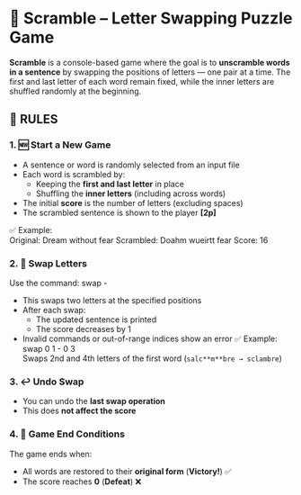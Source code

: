 # 🔀 Scramble – Letter Swapping Puzzle Game

**Scramble** is a console-based game where the goal is to **unscramble words in a sentence** by swapping the positions of letters — one pair at a time. The first and last letter of each word remain fixed, while the inner letters are shuffled randomly at the beginning.

## 📌 RULES 

### 1. 🆕 Start a New Game
- A sentence or word is randomly selected from an input file
- Each word is scrambled by:
  - Keeping the **first and last letter** in place
  - Shuffling the **inner letters** (including across words)
- The initial **score** is the number of letters (excluding spaces)  
- The scrambled sentence is shown to the player **[2p]**

✅ Example:  
Original: Dream without fear
Scrambled: Doahm wueirtt fear
Score: 16


### 2. 🔁 Swap Letters

Use the command: swap <word1> <letter1> - <word2> <letter2>
- This swaps two letters at the specified positions
- After each swap:
  - The updated sentence is printed 
  - The score decreases by 1 
- Invalid commands or out-of-range indices show an error 
✅ Example:  
swap 0 1 - 0 3  
Swaps 2nd and 4th letters of the first word (`salc**m**bre → sclambre`)

### 3. ↩️ Undo Swap
- You can undo the **last swap operation**
- This does **not affect the score** 

### 4. 🏁 Game End Conditions
The game ends when:
- All words are restored to their **original form** (**Victory!**) ✅  
- The score reaches **0** (**Defeat**) ❌   